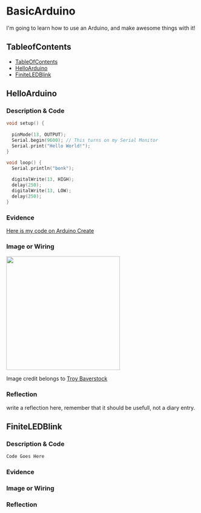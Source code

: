 # BasicArduino
I'm going to learn how to use an Arduino, and make awesome things with it!


## TableofContents
* [TableOfContents](#TableOfContents)
* [HelloArduino](#HelloArduino)
* [FiniteLEDBlink](#FiniteLEDBlink)

## HelloArduino

### Description & Code

```C++
void setup() {
  
  pinMode(13, OUTPUT);
  Serial.begin(9600); // This turns on my Serial Monitor
  Serial.print("Hello World!");
}

void loop() {
  Serial.println("bonk");
  
  digitalWrite(13, HIGH);           
  delay(250);                       
  digitalWrite(13, LOW);            
  delay(250);                     
}

```

### Evidence
[Here is my code on Arduino Create](https://create.arduino.cc/editor/jslatos85/3b0ad2c4-bc00-4a20-8dff-e44b30f5417b)

### Image or Wiring
<img src="http://troybaverstock.com/wp-content/uploads/2019/04/arduino-servo-button-red-green-RGB-LED-wiring-diagram.png" width="300px" /> 

Image credit belongs to [Troy Baverstock](https://troybaverstock.com/learn/fritzing-circuit-diagrams/)

### Reflection
write a reflection here, remember that it should be usefull, not a diary entry.

## FiniteLEDBlink

### Description & Code

```C++
Code Goes Here
```

### Evidence

### Image or Wiring

### Reflection
